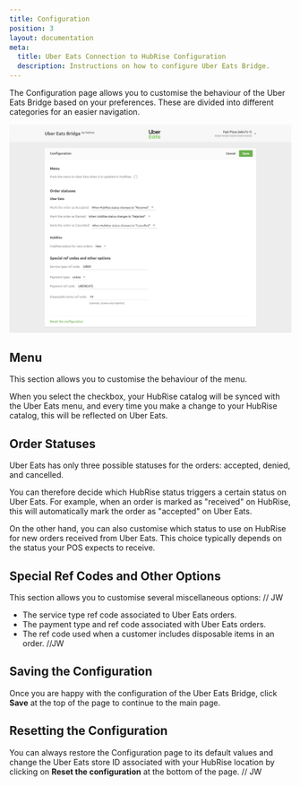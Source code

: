 ```yaml
---
title: Configuration
position: 3
layout: documentation
meta:
  title: Uber Eats Connection to HubRise Configuration
  description: Instructions on how to configure Uber Eats Bridge.
---
```


The Configuration page allows you to customise the behaviour of the Uber Eats Bridge based on your preferences.
These are divided into different categories for an easier navigation.

![Uber Eats Bridge configuration page](../images/002-en-configuration-page.png)

## Menu

This section allows you to customise the behaviour of the menu.

When you select the checkbox, your HubRise catalog will be synced with the Uber Eats menu, and every time you make a change to your HubRise catalog, this will be reflected on Uber Eats.

## Order Statuses

Uber Eats has only three possible statuses for the orders: accepted, denied, and cancelled.

You can therefore decide which HubRise status triggers a certain status on Uber Eats. For example, when an order is marked as "received" on HubRise, this will automatically mark the order as "accepted" on Uber Eats.

On the other hand, you can also customise which status to use on HubRise for new orders received from Uber Eats. This choice typically depends on the status your POS expects to receive.

## Special Ref Codes and Other Options

This section allows you to customise several miscellaneous options: // JW

- The service type ref code associated to Uber Eats orders.
- The payment type and ref code associated with Uber Eats orders.
- The ref code used when a customer includes disposable items in an order. //JW

## Saving the Configuration

Once you are happy with the configuration of the Uber Eats Bridge, click **Save** at the top of the page to continue to the main page.

## Resetting the Configuration

You can always restore the Configuration page to its default values and change the Uber Eats store ID associated with your HubRise location by clicking on **Reset the configuration** at the bottom of the page. // JW
